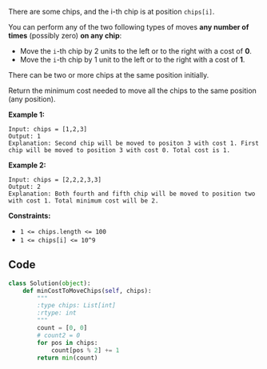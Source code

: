 There are some chips, and the i-th chip is at position `chips[i]`.

You can perform any of the two following types of moves **any number of times** (possibly zero) **on any chip**:

- Move the `i`-th chip by 2 units to the left or to the right with a cost of **0**.
- Move the `i`-th chip by 1 unit to the left or to the right with a cost of **1**.

There can be two or more chips at the same position initially.

Return the minimum cost needed to move all the chips to the same position (any position).

 

**Example 1:**

```
Input: chips = [1,2,3]
Output: 1
Explanation: Second chip will be moved to positon 3 with cost 1. First chip will be moved to position 3 with cost 0. Total cost is 1.
```

**Example 2:**

```
Input: chips = [2,2,2,3,3]
Output: 2
Explanation: Both fourth and fifth chip will be moved to position two with cost 1. Total minimum cost will be 2.
```

 

**Constraints:**

- `1 <= chips.length <= 100`
- `1 <= chips[i] <= 10^9`



## Code

```python
class Solution(object):
    def minCostToMoveChips(self, chips):
        """
        :type chips: List[int]
        :rtype: int
        """
        count = [0, 0]
        # count2 = 0
        for pos in chips:
            count[pos % 2] += 1
        return min(count)
```

